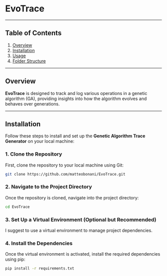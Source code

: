 #  EvoTrace



---

## Table of Contents

1. [Overview](#overview)
2. [Installation](#installation)
3. [Usage](#usage)
4. [Folder Structure](#folder-structure)

---

## Overview

**EvoTrace** is designed to track and log various operations in a genetic algorithm (GA), 
providing insights into how the algorithm evolves and behaves over generations.

---

## Installation

Follow these steps to install and set up the **Genetic Algorithm Trace Generator** on your local machine:

### 1. Clone the Repository
First, clone the repository to your local machine using Git:

```bash
git clone https://github.com/matteobonani/EvoTrace.git
```
### 2. Navigate to the Project Directory
Once the repository is cloned, navigate into the project directory:

```bash
cd EvoTrace
```

### 3. Set Up a Virtual Environment (Optional but Recommended)

I suggest to use a virtual environment to manage project dependencies.

### 4. Install the Dependencies
Once the virtual environment is activated, install the required dependencies using pip:

```bash
pip install -r requirements.txt
```